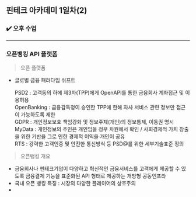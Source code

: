 ## 핀테크 아카데미 1일차(2)

### ✔️ 오후 수업

---

### 오픈뱅킹 API 플랫폼

> 오픈 플랫폼

- 글로벌 금융 패러다임 쉬프트
  
  PSD2 : 고객동의 하에 제3자(TPP)에게 OpenAPI를 통한 금융회사 계좌접근 및 이용허용
  <br>
  OpenBanking : 금융감독청이 승인한 TPP에 한해 자사 서비스 관련 정보만 접근이 가능하도록 제한
  <br>
  GDPR : 개인정보보호 책임강화 및 정보주체(개인)의 정보통제, 이동권 명시
  <br>
  MyData : 개인정보의 주인은 개인임을 정부 차원에서 확인 / 사회경제적 가치 창출을 위한 기반을 그로 인한 경제적 이익을 개인이 공유
  <br>
  RTS : 강력한 고객인증 및 안전한 통신방식 등 PSD@를 위한 세부기술표준 정의

> 오픈뱅킹 개요
- 금융회사나 핀테크기업이 다양하고 혁신적인 금융서비스를 고객에게 제공할 수 있도록 금융결제 기능을 표준화된 API 형태로 제공하는 개방형 공동인프라
- 국내 오픈 뱅킹 특징 : 시장의 다양한 플레이어의 상호주의
- 
  